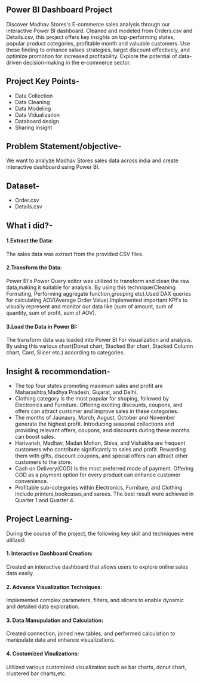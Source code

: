 ## Power BI Dashboard Project
Discover Madhav Stores's E-commerce sales analysis through our interactive Power BI dashboard. Cleaned and modeled from Orders.csv and Details.csv, this project offers key insights on top-performing states, popular product cotegories, profitable month and valuable customers. Use these finding to enhance salaes strategies, target discount effectively, and optimize promotion for increased profitability. Explore the potential of data-driven decision-making in the e-commerce sector.
## Project Key Points-
 + Data Collection  
 + Data Cleaning  
 + Data Modeling  
 + Data Vidualization  
 + Databoard design  
 + Sharing Insight  
 ## Problem Statement/objective-
 We want to analyze Madhav Stores sales data across india and create interactive dashboard using Power BI.
 ## Dataset-
 + Order.csv  
 + Details.csv
 ## What i did?-
 #### 1.Extract the Data:
 The sales data was extract from the provided CSV files.
 #### 2.Transform the Data:
 Power BI's Power Query editor was utilized to transform and clean the raw data,making it suitable for analysis. By using this technique(Cleaning Formating, Performing 
 aggregate function,grouping etc).Used DAX queries for calculating AOV(Average Order Value).Implemented important KPI's to visually represent and monitor our data like (sum 
 of amount, sum of quantity, sum of profit, sum of AOV).  
 #### 3.Load the Data in Power BI:
 The transform data was loaded into Power BI For visualization and analysis. By using this various chart(Donut chart, Stacked Bar chart, Stacked Column chart, Card, Slicer etc.) according to categories.
 ## Insight & recommendation-
 + The top four states promoting maximum sales and profit are Maharashtra,Madhya Pradesh, Gujarat, and Delhi.  
 + Clothing category is the most popular for shoping, followed by Electronics and Furniture. Offering exciting discounts, coupons, and offers can attract customer and 
  improve sales in these cotegories.
 + The months of Jaunaury, March, August, October and November generate the highest profit. Introducing seasonal collections and providing relevant offers, coupons, and 
  discounts during these months can boost sales. 
 + Harivansh, Madhav, Madan Mohan, Shiva, and Vishakha are frequent customers who contribute significantly to sales and profit. Rewarding them with gifts, discount coupons, and special offers can attract other customers to the store.
 + Cash on Delivery(COD) is the most preferred mode of payment. Offering COD as a payment option for every product can enhance customer convenience.
 + Profitable sub-cotegories within Electronics, Furniture, and Clothing include printers,bookcases,and sarees. The best result were achieved in Quarter 1 and Quarter 4.
 ## Project Learning-  
 During the course of the project, the following key skill and techniques were utilized:
 #### 1. Interactive Dashboard Creation:
 Created an interactive dashboard that allows users to explore online sales data easily.  
 #### 2. Advance Visualization Techniques:  
 Implemented complex parameters, filters, and slicers to enable dynamic and detailed data exploration.
 #### 3. Data Manupulation and Calculation:
 Created connection, joined new tables, and performed calculation to manipulate data  and enhance visualizations.
 #### 4. Costomized Visulizations:  
 Utilized various customized visualization such as bar charts, donut chart, clustered bar charts,etc.

